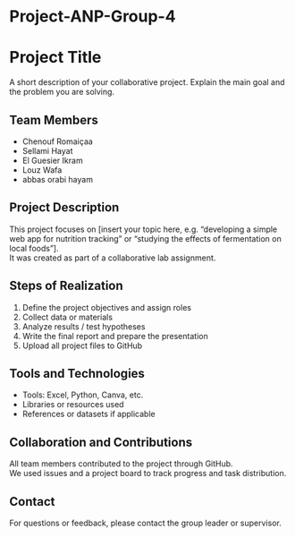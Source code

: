 # Project-ANP-Group-4
# Project Title
A short description of your collaborative project. Explain the main goal and the problem you are solving.

## Team Members
- Chenouf Romaiçaa 
- Sellami Hayat 
- El Guesier Ikram 
- Louz Wafa
- abbas orabi hayam 

## Project Description
This project focuses on [insert your topic here, e.g. “developing a simple web app for nutrition tracking” or “studying the effects of fermentation on local foods”].  
It was created as part of a collaborative lab assignment.

## Steps of Realization
1. Define the project objectives and assign roles  
2. Collect data or materials  
3. Analyze results / test hypotheses  
4. Write the final report and prepare the presentation  
5. Upload all project files to GitHub  

## Tools and Technologies
- Tools: Excel, Python, Canva, etc.  
- Libraries or resources used  
- References or datasets if applicable  

## Collaboration and Contributions
All team members contributed to the project through GitHub.  
We used issues and a project board to track progress and task distribution.

## Contact
For questions or feedback, please contact the group leader or supervisor.
